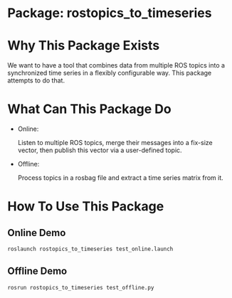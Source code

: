 # Package: rostopics_to_timeseries

# Why This Package Exists

We want to have a tool that combines data from multiple ROS topics into a synchronized time series in a flexibly configurable way. This package attempts to do that.

# What Can This Package Do

- Online:
  
  Listen to multiple ROS topics, merge their messages into a fix-size vector, then publish this vector via a user-defined topic.

- Offline:

  Process topics in a rosbag file and extract a time series matrix from it.
  
# How To Use This Package 

## Online Demo

```bash
roslaunch rostopics_to_timeseries test_online.launch
```

## Offline Demo

```bash
rosrun rostopics_to_timeseries test_offline.py 
```
